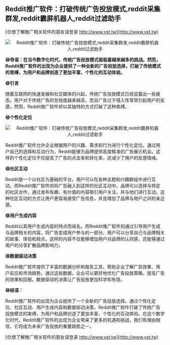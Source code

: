 ## **Reddit推广软件：打破传统广告投放模式,reddit采集群发,reddit霸屏机器人,reddit过滤助手**

[😍想了解推广相关软件的朋友请登录 http://www.vst.tw](http://www.vst.tw)

 <center><img src="https://vst.tw/MP4/tuiguang/png/2.png" alt="Reddit推广软件：打破传统广告投放模式,reddit采集群发,reddit霸屏机器人,reddit过滤助手"></center>

**😄导语：在当今数字化时代，传统广告投放模式面临着越来越多的挑战。然而，Reddit推广软件的出现为企业提供了一种全新的广告投放选择，打破了传统模式的束缚，为用户和品牌创造了更加丰富、个性化的互动体验。**

**😄引言**

随着互联网的快速发展和社交媒体的兴起，传统广告投放模式已经显露出一些疲态。用户对于传统广告的忽视度越来越高，而且广告过于侵入性常常引起用户的反感。然而，Reddit推广软件却以其独特的方式打破了这种束缚。

**😄个性化定位**

 <center><img src="https://vst.tw/MP4/tuiguang/png/1.png" alt="Reddit推广软件：打破传统广告投放模式,reddit采集群发,reddit霸屏机器人,reddit过滤助手"></center>

Reddit推广软件允许企业根据用户的兴趣、需求和行为进行个性化定位。通过用户自己的选择和互动行为，Reddit能够为品牌提供高度精准的广告展示机会。这样的个性化定位不仅提高了广告的点击率和转化率，还减少了用户的反感情绪。

**😄社区互动**

Reddit是一个以社区为基础的平台，用户可以在各种主题和兴趣群组中进行互动。而Reddit推广软件则将广告融入到这样的社区互动中。品牌可以选择与特定的社区合作，通过发布有趣、有价值的内容吸引用户关注，并与他们进行互动。这种社区互动的方式让用户更容易接受广告信息，并且增加了品牌与用户之间的亲近感。

**😄用户生成内容**

Reddit以其用户生成内容的特点而闻名。而Reddit推广软件则通过引导用户生成与品牌相关的内容，将广告变成用户参与的一部分。用户可以分享自己与品牌相关的故事、体验和观点，这样的内容不仅能够增加用户对品牌的认同感，还能够通过用户的分享扩散品牌影响力。

**😄数据驱动决策**

Reddit推广软件提供了丰富的数据分析和报告工具，帮助企业了解广告效果、用户反应和市场趋势。通过这些数据，企业可以更好地优化广告投放策略，提高广告的效果和回报。数据驱动的决策让广告投放更加科学和有效。

**😄结语：**

Reddit推广软件的出现为企业提供了一个全新的广告投放选择。通过个性化定位、社区互动、用户生成内容和数据驱动决策，Reddit推广软件打破了传统广告投放模式的束缚，为用户和品牌创造了更加丰富、个性化的互动体验。在这个数字化时代，Reddit推广软件的出现为企业带来了更多的机遇和挑战，我们有理由相信，它将成为未来广告投放的重要趋势之一。

[😍想了解推广相关软件的朋友请登录 http://www.vst.tw](http://www.vst.tw)




